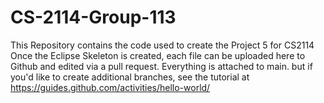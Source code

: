 # CS-2114-Group-113
This Repository contains the code used to create the Project 5 for CS2114
Once the Eclipse Skeleton is created, each file can be uploaded here to Github and edited via a pull request. 
Everything is attached to main. but if you'd like to create additional branches, see the tutorial at https://guides.github.com/activities/hello-world/

